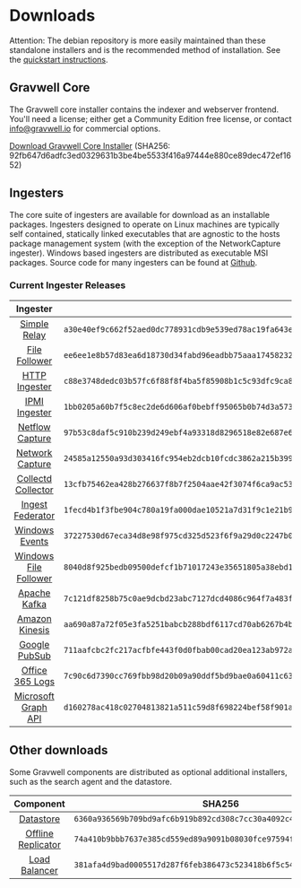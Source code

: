 # Downloads

Attention: The debian repository is more easily maintained than these standalone installers and is the recommended method of installation. See the [quickstart instructions](#!quickstart/quickstart.md).

## Gravwell Core

The Gravwell core installer contains the indexer and webserver frontend. You'll need a license; either get a Community Edition free license, or contact info@gravwell.io for commercial options.

[Download Gravwell Core Installer](https://update.gravwell.io/archive/4.1.9/installers/gravwell_4.1.9.sh) (SHA256: 92fb647d6adfc3ed0329631b3be4be5533f416a97444e880ce89dec472ef1652)

## Ingesters

The core suite of ingesters are available for download as an installable packages.  Ingesters designed to operate on Linux machines are typically self contained, statically linked executables that are agnostic to the hosts package management system (with the exception of the NetworkCapture ingester).  Windows based ingesters are distributed as executable MSI packages.  Source code for many ingesters can be found at [Github](https://github.com/gravwell/gravwell/tree/master/ingesters).

### Current Ingester Releases
| Ingester | SHA256 | More Info |
|:--------:|-------:|----------:|
| [Simple Relay](https://update.gravwell.io/archive/4.1.9/installers/gravwell_simple_relay_installer_4.1.9.sh) | ``a30e40ef9c662f52aed0dc778931cdb9e539ed78ac19fa643e24063aa866d9dd`` | [Documentation](#!ingesters/ingesters.md#Simple_Relay)|
| [File Follower](https://update.gravwell.io/archive/4.1.9/installers/gravwell_file_follow_installer_4.1.9.sh) | ``ee6ee1e8b57d83ea6d18730d34fabd96eadbb75aaa174582322a2710f8c489aa`` | [Documentation](#!ingesters/ingesters.md#File_Follower) |
| [HTTP Ingester](https://update.gravwell.io/archive/4.1.9/installers/gravwell_http_ingester_installer_4.1.9.sh) | ``c88e3748dedc03b57fc6f88f8f4ba5f85908b1c5c93dfc9ca8a78cdc56a752f8`` | [Documentation](#!ingesters/ingesters.md#HTTP_POST) |
| [IPMI Ingester](https://update.gravwell.io/archive/4.1.9/installers/gravwell_ipmi_installer_4.1.9.sh) | ``1bb0205a60b7f5c8ec2de6d606af0bebff95065b0b74d3a57354c5b1d156dd06`` | [Documentation](#!ingesters/ingesters.md#IPMI_Ingester)|
| [Netflow Capture](http://update.gravwell.io/archive/4.1.9/installers/gravwell_netflow_capture_installer_4.1.9.sh) | ``97b53c8daf5c910b239d249ebf4a93318d8296518e82e687e637fe3fd98fbe3b`` | [Documentation](#!ingesters/ingesters.md#Netflow_Ingester) |
| [Network Capture](https://update.gravwell.io/archive/4.1.9/installers/gravwell_network_capture_installer_4.1.9.sh) | ``24585a12550a93d303416fc954eb2dcb10fcdc3862a215b3993603f3d36519d4`` | [Documentation](#!ingesters/ingesters.md#Network_Ingester) |
| [Collectd Collector](https://update.gravwell.io/archive/4.1.9/installers/gravwell_collectd_installer_4.1.9.sh) | ``13cfb75462ea428b276637f8b7f2504aae42f3074f6ca9ac534a616d4e31564b`` | [Documentation](#!ingesters/ingesters.md#collectd) |
| [Ingest Federator](https://update.gravwell.io/archive/4.1.9/installers/gravwell_federator_installer_4.1.9.sh) | ``1fecd4b1f3fbe904c780a19fa000dae10521a7d31f9c1e21b962582fd5b4abf3`` | [Documentation](#!ingesters/ingesters.md#Federator_Ingester) |
| [Windows Events](https://update.gravwell.io/archive/4.1.9/installers/gravwell_win_events_4.1.9.msi) | ``37227530d67eca34d8e98f975cd325d523f6f9a29d0c2247b059169855c609ee`` | [Documentation](#!ingesters/ingesters.md#Windows_Event_Service) |
| [Windows File Follower](https://update.gravwell.io/archive/4.1.9/installers/gravwell_file_follow_4.1.9.msi) | ``8040d8f925bedb09500defcf1b71017243e35651805a38ebd16dad1443a8ffc5`` | [Documentation](#!ingesters/ingesters.md#File_Follower) |
| [Apache Kafka](https://update.gravwell.io/archive/4.1.9/installers/gravwell_kafka_installer_4.1.9.sh) | ``7c121df8258b75c0ae9dcbd23abc7127dcd4086c964f7a483f78231ef785449f`` | [Documentation](#!ingesters/ingesters.md#Kafka)|
| [Amazon Kinesis](https://update.gravwell.io/archive/4.1.9/installers/gravwell_kinesis_ingest_installer_4.1.9.sh) | ``aa690a87a72f05e3fa5251babcb288bdf6117cd70ab6267b4ba04fd0a6ca5e14`` | [Documentation](#!ingesters/ingesters.md#Kinesis_Ingester)|
| [Google PubSub](https://update.gravwell.io/archive/4.1.9/installers/gravwell_pubsub_ingest_installer_4.1.9.sh) | ``711aafcbc2fc217acfbfe443f0d0fbab00cad20ea123ab972adeb79e244799b3`` | [Documentation](#!ingesters/ingesters.md#GCP_PubSub)|
| [Office 365 Logs](https://update.gravwell.io/archive/4.1.9/installers/gravwell_o365_installer_4.1.9.sh) | ``7c90c6d7390cc769fbb98d20b09a90ddf5bd9bae0a60411c635a9c313e3ed75c`` | [Documentation](#!ingesters/ingesters.md#Office_365_Log_Ingester)|
| [Microsoft Graph API](https://update.gravwell.io/archive/4.1.9/installers/gravwell_msgraph_installer_4.1.9.sh) | ``d160278ac418c02704813821a511c59d8f698224bef58f901a42872349061f48`` | [Documentation](#!ingesters/ingesters.md#Microsoft_Graph_API_Ingester)|

## Other downloads

Some Gravwell components are distributed as optional additional installers, such as the search agent and the datastore.

| Component | SHA256 | More Info |
|:---------:|:------:|----------:|
| [Datastore](https://update.gravwell.io/archive/4.1.9/installers/gravwell_datastore_installer_4.1.9.sh) | ``6360a936569b709bd9afc6b919b892cd308c7cc30a4092c44aacddc3410b5fab`` | [Documentation](#!distributed/frontend.md) |
| [Offline Replicator](https://update.gravwell.io/archive/4.1.9/installers/gravwell_offline_replication_installer_4.1.9.sh) | ``74a410b9bbb7637e385cd559ed89a9091b08030fce97594fb898728e02011f66`` | [Documentation](#!configuration/replication.md) |
| [Load Balancer](https://update.gravwell.io/archive/4.1.9/installers/gravwell_loadbalancer_installer_4.1.9.sh) | ``381afa4d9bad0005517d287f6feb386473c523418b6f5c54c6232cb1ae9008e1`` | |
